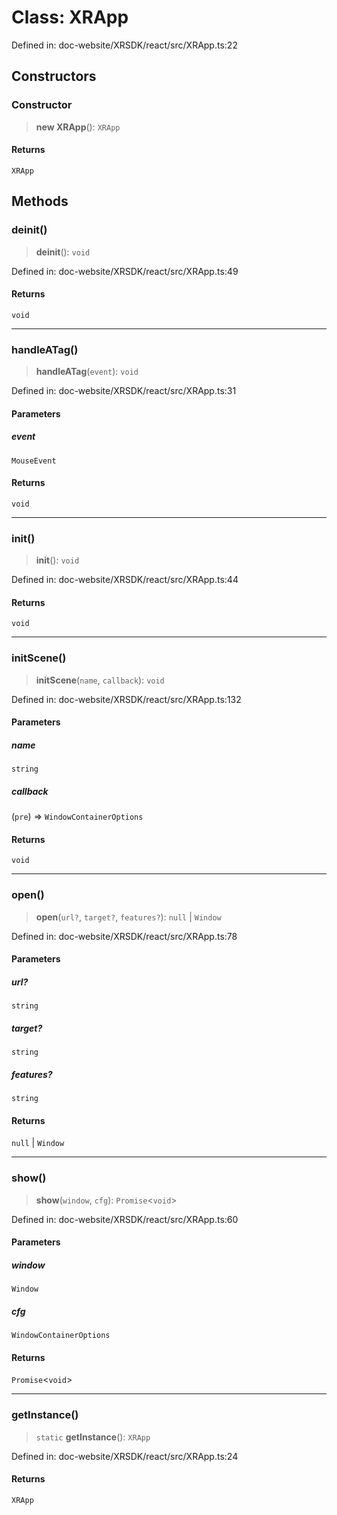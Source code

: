 # Class: XRApp

Defined in: doc-website/XRSDK/react/src/XRApp.ts:22

## Constructors

### Constructor

> **new XRApp**(): `XRApp`

#### Returns

`XRApp`

## Methods

### deinit()

> **deinit**(): `void`

Defined in: doc-website/XRSDK/react/src/XRApp.ts:49

#### Returns

`void`

***

### handleATag()

> **handleATag**(`event`): `void`

Defined in: doc-website/XRSDK/react/src/XRApp.ts:31

#### Parameters

##### event

`MouseEvent`

#### Returns

`void`

***

### init()

> **init**(): `void`

Defined in: doc-website/XRSDK/react/src/XRApp.ts:44

#### Returns

`void`

***

### initScene()

> **initScene**(`name`, `callback`): `void`

Defined in: doc-website/XRSDK/react/src/XRApp.ts:132

#### Parameters

##### name

`string`

##### callback

(`pre`) => `WindowContainerOptions`

#### Returns

`void`

***

### open()

> **open**(`url?`, `target?`, `features?`): `null` \| `Window`

Defined in: doc-website/XRSDK/react/src/XRApp.ts:78

#### Parameters

##### url?

`string`

##### target?

`string`

##### features?

`string`

#### Returns

`null` \| `Window`

***

### show()

> **show**(`window`, `cfg`): `Promise`\<`void`\>

Defined in: doc-website/XRSDK/react/src/XRApp.ts:60

#### Parameters

##### window

`Window`

##### cfg

`WindowContainerOptions`

#### Returns

`Promise`\<`void`\>

***

### getInstance()

> `static` **getInstance**(): `XRApp`

Defined in: doc-website/XRSDK/react/src/XRApp.ts:24

#### Returns

`XRApp`
